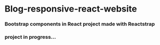 # Blog-responsive-react-website

### Bootstrap components in React project made with Reactstrap 

### project in progress... 

